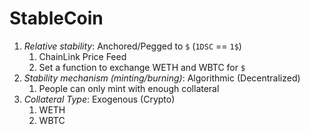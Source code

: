 # StableCoin

1. *Relative stability*: Anchored/Pegged to `$` (`1DSC` == `1$`)
   1. ChainLink Price Feed
   2. Set a function to exchange WETH and WBTC for `$`
2. *Stability mechanism (minting/burning)*: Algorithmic (Decentralized)
   1. People can only mint with enough collateral
3. *Collateral Type*: Exogenous (Crypto)
   1. WETH
   2. WBTC

